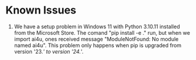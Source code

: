 # Known Issues

1. We have a setup problem in Windows 11 with Python 3.10.11 installed from the Microsoft Store. The comand "pip install -e ." run, but when we import ai4u, ones received message "ModuleNotFound: No module named ai4u". This problem only happens when pip is upgraded from version '23.*' to version '24.*'.
